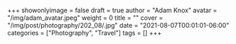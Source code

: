 +++
showonlyimage = false
draft = true
author = "Adam Knox"
avatar = "/img/adam_avatar.jpeg"
weight = 0
title = ""
cover = "/img/post/photography/202_08/.jpg"
date = "2021-08-07T00:01:01-06:00"
categories = ["Photography", "Travel"]
tags = []
+++
<!--more-->
